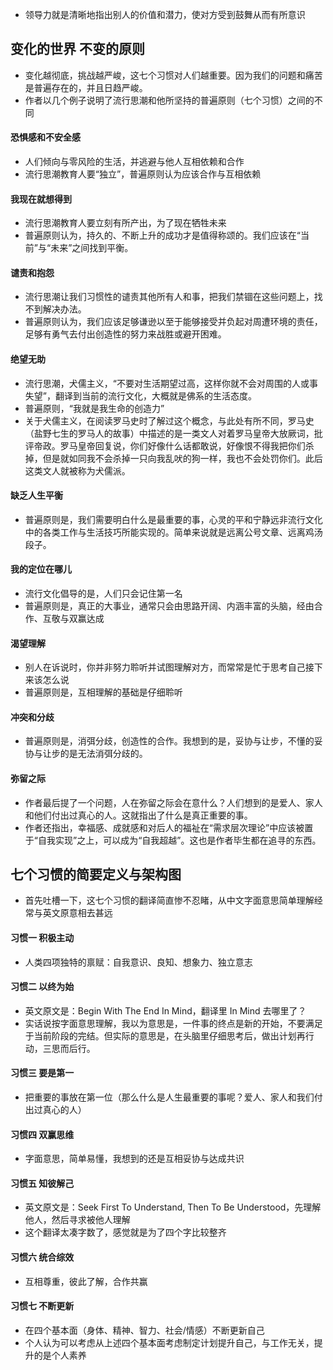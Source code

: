 * 领导力就是清晰地指出别人的价值和潜力，使对方受到鼓舞从而有所意识

## 变化的世界 不变的原则
* 变化越彻底，挑战越严峻，这七个习惯对人们越重要。因为我们的问题和痛苦是普遍存在的，并且日趋严峻。
* 作者以几个例子说明了流行思潮和他所坚持的普遍原则（七个习惯）之间的不同

#### 恐惧感和不安全感
* 人们倾向与零风险的生活，并逃避与他人互相依赖和合作
* 流行思潮教育人要“独立”，普遍原则认为应该合作与互相依赖

#### 我现在就想得到
* 流行思潮教育人要立刻有所产出，为了现在牺牲未来
* 普遍原则认为，持久的、不断上升的成功才是值得称颂的。我们应该在“当前”与“未来”之间找到平衡。

#### 谴责和抱怨
* 流行思潮让我们习惯性的谴责其他所有人和事，把我们禁锢在这些问题上，找不到解决办法。
* 普遍原则认为，我们应该足够谦逊以至于能够接受并负起对周遭环境的责任，足够有勇气去付出创造性的努力来战胜或避开困难。

#### 绝望无助
* 流行思潮，犬儒主义，“不要对生活期望过高，这样你就不会对周围的人或事失望”，翻译到当前的流行文化，大概就是佛系的生活态度。
* 普遍原则，“我就是我生命的创造力”
* 关于犬儒主义，在阅读罗马史时了解过这个概念，与此处有所不同，罗马史（盐野七生的罗马人的故事）中描述的是一类文人对着罗马皇帝大放厥词，批评帝政。罗马皇帝回复说，你们好像什么话都敢说，好像恨不得我把你们杀掉，但是就如同我不会杀掉一只向我乱吠的狗一样，我也不会处罚你们。此后这类文人就被称为犬儒派。

#### 缺乏人生平衡
* 普遍原则是，我们需要明白什么是最重要的事，心灵的平和宁静远非流行文化中的各类工作与生活技巧所能实现的。简单来说就是远离公号文章、远离鸡汤段子。

#### 我的定位在哪儿
* 流行文化倡导的是，人们只会记住第一名
* 普遍原则是，真正的大事业，通常只会由思路开阔、内涵丰富的头脑，经由合作、互敬与双赢达成

#### 渴望理解
* 别人在诉说时，你并非努力聆听并试图理解对方，而常常是忙于思考自己接下来该怎么说
* 普遍原则是，互相理解的基础是仔细聆听

#### 冲突和分歧
* 普遍原则是，消弭分歧，创造性的合作。我想到的是，妥协与让步，不懂的妥协与让步的是无法消弭分歧的。

#### 弥留之际
* 作者最后提了一个问题，人在弥留之际会在意什么？人们想到的是爱人、家人和他们付出过真心的人。这就指出了什么是真正重要的事。
* 作者还指出，幸福感、成就感和对后人的福祉在“需求层次理论”中应该被置于“自我实现”之上，可以成为“自我超越”。这也是作者毕生都在追寻的东西。

## 七个习惯的简要定义与架构图
* 首先吐槽一下，这七个习惯的翻译简直惨不忍睹，从中文字面意思简单理解经常与英文原意相去甚远

#### 习惯一 积极主动
* 人类四项独特的禀赋：自我意识、良知、想象力、独立意志

#### 习惯二 以终为始
* 英文原文是：Begin With The End In Mind，翻译里 In Mind 去哪里了？
* 实话说按字面意思理解，我以为意思是，一件事的终点是新的开始，不要满足于当前阶段的完结。但实际的意思是，在头脑里仔细思考后，做出计划再行动，三思而后行。

#### 习惯三 要是第一
* 把重要的事放在第一位（那么什么是人生最重要的事呢？爱人、家人和我们付出过真心的人）

#### 习惯四 双赢思维
* 字面意思，简单易懂，我想到的还是互相妥协与达成共识

#### 习惯五 知彼解己
* 英文原文是：Seek First To Understand, Then To Be Understood，先理解他人，然后寻求被他人理解
* 这个翻译太凑字数了，感觉就是为了四个字比较整齐

#### 习惯六 统合综效
* 互相尊重，彼此了解，合作共赢

#### 习惯七 不断更新
* 在四个基本面（身体、精神、智力、社会/情感）不断更新自己
* 个人认为可以考虑从上述四个基本面考虑制定计划提升自己，与工作无关，提升的是个人素养








